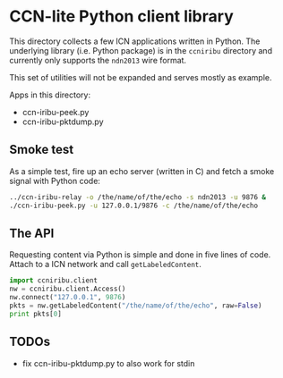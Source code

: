 # CCN-lite Python client library

This directory collects a few ICN applications written in Python. The
underlying library (i.e. Python package) is in the `ccniribu` directory
and currently only supports the `ndn2013` wire format.

This set of utilities will not be expanded and serves mostly as
example.  

Apps in this directory:
- ccn-iribu-peek.py
- ccn-iribu-pktdump.py

## Smoke test

As a simple test, fire up an echo server (written in C) and fetch a
smoke signal with Python code:

```bash
../ccn-iribu-relay -o /the/name/of/the/echo -s ndn2013 -u 9876 &
./ccn-iribu-peek.py -u 127.0.0.1/9876 -c /the/name/of/the/echo
```

## The API

Requesting content via Python is simple and done in five lines of
code. Attach to a ICN network and call `getLabeledContent`.

```python
import ccniribu.client
nw = ccniribu.client.Access()
nw.connect("127.0.0.1", 9876)
pkts = nw.getLabeledContent("/the/name/of/the/echo", raw=False)
print pkts[0]
```

## TODOs

- fix ccn-iribu-pktdump.py to also work for stdin
